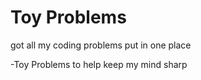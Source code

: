 # Toy Problems

got all my coding problems put in one place

-Toy Problems to help keep my mind sharp



